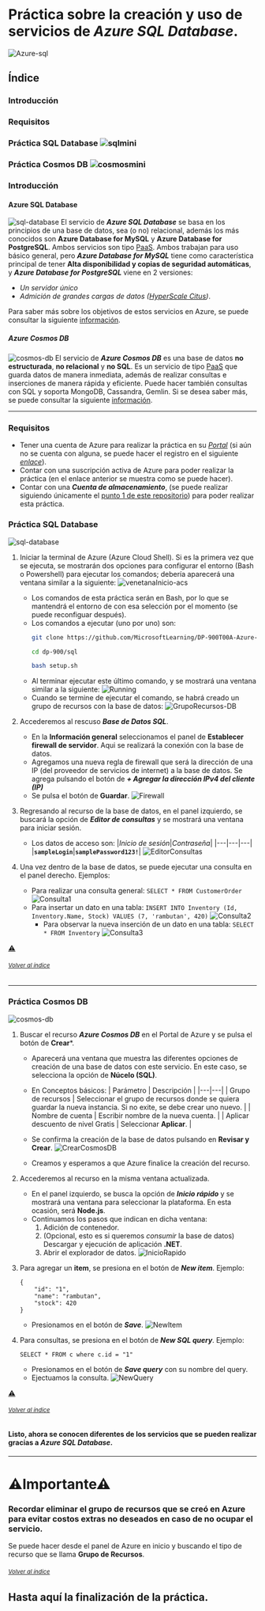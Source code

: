 # Práctica sobre la creación y uso de servicios de  *Azure SQL Database*.

![Azure-sql]()
## Índice

### Introducción 
### Requisitos 
### Práctica SQL Database ![sqlmini]()
### Práctica Cosmos DB ![cosmosmini]()
 


### Introducción
#### Azure SQL Database
![sql-database]()
El servicio de ***Azure SQL Database*** se basa en los principios de una base de datos, sea (o no) relacional, además los más conocidos son **Azure Database for MySQL** y **Azure Database for PostgreSQL**. Ambos servicios son tipo [PaaS](https://azure.microsoft.com/es-mx/overview/what-is-paas/). Ambos trabajan para uso básico general, pero ***Azure Database for MySQL*** tiene como característica principal de tener **Alta disponibilidad y copias de seguridad automáticas**, y ***Azure Database for PostgreSQL*** viene en 2 versiones:
 - *Un servidor único*
 - *Admición de grandes cargas de datos ([HyperScale Citus](https://docs.microsoft.com/es-mx/azure/postgresql/hyperscale/overview))*.

Para saber más sobre los objetivos de estos servicios en Azure, se puede consultar la siguiente [información](https://azure.microsoft.com/es-es/services/sql-database/).


##### Azure Cosmos DB
![cosmos-db]()
El servicio de ***Azure Cosmos DB*** es una base de datos **no estructurada**, **no relacional** y **no SQL**. Es un servicio de tipo [PaaS](https://azure.microsoft.com/es-mx/overview/what-is-paas/) que guarda datos de manera inmediata, además de realizar consultas e inserciones de manera rápida y eficiente. Puede hacer también consultas con SQL y soporta MongoDB, Cassandra, Gemlin. Si se desea saber más, se puede consultar la siguiente [información](https://azure.microsoft.com/es-es/services/cosmos-db/).


---

### Requisitos
 - Tener una cuenta de Azure para realizar la práctica en su [*Portal*](https://portal.azure.com/#home) (si aún no se cuenta con alguna, se puede hacer el registro en el siguiente [*enlace*](https://azure.microsoft.com/es-mx/free/)). 
 - Contar con una suscripción activa de Azure para poder realizar la práctica (en el enlace anterior se muestra como se puede hacer).
 - Contar con una ***Cuenta de almacenamiento***, (se puede realizar siguiendo únicamente el [punto 1 de este repositorio](https://github.com/JohnNadja/Practica-Cuenta-de-Almacenamiento)) para poder realizar esta práctica.


### Práctica SQL Database
![sql-database]()
1. Iniciar la terminal de Azure (Azure Cloud Shell). Si es la primera vez que se ejecuta, se mostrarán dos opciones para configurar el entorno (Bash o Powershell) para ejecutar los comandos; debería aparecerá una ventana similar a la siguiente:
![venetanaInicio-acs]()
    - Los comandos de esta práctica serán en Bash, por lo que se mantendrá el entorno de con esa selección por el momento (se puede reconfiguar después). 
    - Los comandos a ejecutar (uno por uno) son: 
        ```Bash
        git clone https://github.com/MicrosoftLearning/DP-900T00A-Azure-Data-Fundamentals dp-900
        ```
        ```Bash
        cd dp-900/sql
        ```
        ```Bash
        bash setup.sh
        ```
    - Al terminar ejecutar este último comando, y se mostrará una ventana similar a la  siguiente:
    ![Running]()
    - Cuando se termine de ejecutar el comando, se habrá creado un grupo de recursos con la base de datos:
    ![GrupoRecursos-DB]()

2. Accederemos al rescuso ***Base de Datos SQL***.
    - En la **Información general** seleccionamos el panel de **Establecer firewall de servidor**. Aqui se realizará la conexión con la base de datos.
    - Agregamos una nueva regla de firewall que será la dirección de una IP (del proveedor de servicios de internet) a la base de datos. Se agrega pulsando el botón de ***+ Agregar la dirección IPv4 del cliente (IP)***
    - Se pulsa el botón de **Guardar**.
    ![Firewall]()

3. Regresando al recurso de la base de datos, en el panel izquierdo, se buscará la opción de ***Editor de consultas*** y se mostrará una ventana para iniciar sesión.
    - Los datos de acceso son:
        |*Inicio de sesión*|*Contraseña*|
        |---|---|---|
        |**`sampleLogin`**|**`samplePassword123!`**|
    ![EditorConsultas]()

4. Una vez dentro de la base de datos, se puede ejecutar una consulta en el panel derecho. Ejemplos:
    - Para realizar una consulta general:
    `SELECT * FROM CustomerOrder`
    ![Consulta1]()
    - Para insertar un dato en una tabla:
    `INSERT INTO Inventory (Id, Inventory.Name, Stock) VALUES (7, 'rambutan', 420)` 
    ![Consulta2]()
        - Para observar la nueva inserción de un dato en una tabla:
        `SELECT * FROM Inventory` 
        ![Consulta3]()

[⚠](link-a-importante)
###### <sub>[Volver al índice](enlace-a-indice)<sub>

---
### Práctica Cosmos DB
![cosmos-db]()
1. Buscar el recurso ***Azure Cosmos DB*** en el Portal de Azure y se pulsa el botón de **Crear***.
    - Aparecerá una ventana que muestra las diferentes opciones de creación de una base de datos con este servicio. En este caso, se selecciona la opción de **Núcelo (SQL)**.
    - En Conceptos básicos:
        | Parámetro | Descripción |
        |---|---|
        | Grupo de recursos | Seleccionar el grupo de recursos donde se quiera guardar la nueva instancia. Si no exite, se debe crear uno nuevo. |
        | Nombre de cuenta | Escribir nombre de la nueva cuenta. |
        | Aplicar descuento de nivel Gratis | Seleccionar **Aplicar**. |
    
    - Se confirma la creación de la base de datos pulsando en **Revisar y Crear**.
    ![CrearCosmosDB]()
    - Creamos y esperamos a que Azure finalice la creación del recurso.

2. Accederemos al recurso en la misma ventana actualizada.
    - En el panel izquierdo, se busca la opción de ***Inicio rápido*** y se mostrará una ventana para seleccionar la plataforma. En esta ocasión, será **Node.js**.
    - Continuamos los pasos que indican en dicha ventana:
        1. Adición de contenedor.
        2. (Opcional, esto es si queremos *consumir* la base de datos) Descargar y ejecución de aplicación **.NET**.
        3. Abrir el explorador de datos.
    ![InicioRapido]()

3. Para agregar un **item**, se presiona en el botón de ***New item***. Ejemplo:
    ```
    {
        "id": "1",
        "name": "rambutan",
        "stock": 420
    }
    ```
    - Presionamos en el botón de ***Save***.
    ![NewItem]()

4. Para consultas, se presiona en el botón de ***New SQL query***. Ejemplo:
    ```
    SELECT * FROM c where c.id = "1"
    ```
    - Presionamos en el botón de ***Save query*** con su nombre del query.
    - Ejectuamos la consulta.
    ![NewQuery]()

[⚠](link-a-importante)
###### <sub>[Volver al índice](enlace-a-indice)<sub>


#### Listo, ahora se conocen diferentes de los servicios que se pueden realizar gracias a ***Azure SQL Database***.

----
# **⚠Importante⚠** 
### Recordar eliminar el grupo de recursos que se creó en Azure para evitar costos extras no deseados en caso de no ocupar el servicio.
Se puede hacer desde el panel de Azure en inicio y buscando el tipo de recurso que se llama **Grupo de Recursos**.

###### <sub>[Volver al índice](enlace-a-indice)<sub>

## Hasta aquí la finalización de la práctica.


